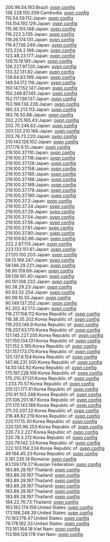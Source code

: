 200.96.54.163:Brazil: [ovpn config](vpn/200_96_54_163.ovpn)  
136.228.150.209:Cambodia: [ovpn config](vpn/136_228_150_209.ovpn)  
110.54.59.112:Japan: [ovpn config](vpn/110_54_59_112.ovpn)  
114.154.192.126:Japan: [ovpn config](vpn/114_154_192_126.ovpn)  
115.36.155.148:Japan: [ovpn config](vpn/115_36_155_148.ovpn)  
116.222.3.135:Japan: [ovpn config](vpn/116_222_3_135.ovpn)  
119.26.174.131:Japan: [ovpn config](vpn/119_26_174_131.ovpn)  
119.47.136.249:Japan: [ovpn config](vpn/119_47_136_249.ovpn)  
123.224.2.168:Japan: [ovpn config](vpn/123_224_2_168.ovpn)  
123.48.23.177:Japan: [ovpn config](vpn/123_48_23_177.ovpn)  
126.15.19.185:Japan: [ovpn config](vpn/126_15_19_185.ovpn)  
126.227.97.120:Japan: [ovpn config](vpn/126_227_97_120.ovpn)  
133.32.131.82:Japan: [ovpn config](vpn/133_32_131_82.ovpn)  
138.64.83.199:Japan: [ovpn config](vpn/138_64_83_199.ovpn)  
149.54.172.116:Japan: [ovpn config](vpn/149_54_172_116.ovpn)  
150.147.152.147:Japan: [ovpn config](vpn/150_147_152_147.ovpn)  
150.249.87.145:Japan: [ovpn config](vpn/150_249_87_145.ovpn)  
152.117.136.137:Japan: [ovpn config](vpn/152_117_136_137.ovpn)  
153.196.138.228:Japan: [ovpn config](vpn/153_196_138_228.ovpn)  
180.33.213.113:Japan: [ovpn config](vpn/180_33_213_113.ovpn)  
183.76.50.88:Japan: [ovpn config](vpn/183_76_50_88.ovpn)  
202.225.165.43:Japan: [ovpn config](vpn/202_225_165_43.ovpn)  
202.70.246.62:Japan: [ovpn config](vpn/202_70_246_62.ovpn)  
203.133.210.166:Japan: [ovpn config](vpn/203_133_210_166.ovpn)  
203.76.73.220:Japan: [ovpn config](vpn/203_76_73_220.ovpn)  
210.143.126.102:Japan: [ovpn config](vpn/210_143_126_102.ovpn)  
217.178.9.10:Japan: [ovpn config](vpn/217_178_9_10.ovpn)  
219.100.37.110:Japan: [ovpn config](vpn/219_100_37_110.ovpn)  
219.100.37.118:Japan: [ovpn config](vpn/219_100_37_118.ovpn)  
219.100.37.126:Japan: [ovpn config](vpn/219_100_37_126.ovpn)  
219.100.37.158:Japan: [ovpn config](vpn/219_100_37_158.ovpn)  
219.100.37.165:Japan: [ovpn config](vpn/219_100_37_165.ovpn)  
219.100.37.166:Japan: [ovpn config](vpn/219_100_37_166.ovpn)  
219.100.37.169:Japan: [ovpn config](vpn/219_100_37_169.ovpn)  
219.100.37.179:Japan: [ovpn config](vpn/219_100_37_179.ovpn)  
219.100.37.190:Japan: [ovpn config](vpn/219_100_37_190.ovpn)  
219.100.37.2:Japan: [ovpn config](vpn/219_100_37_2.ovpn)  
219.100.37.24:Japan: [ovpn config](vpn/219_100_37_24.ovpn)  
219.100.37.29:Japan: [ovpn config](vpn/219_100_37_29.ovpn)  
219.100.37.54:Japan: [ovpn config](vpn/219_100_37_54.ovpn)  
219.100.37.56:Japan: [ovpn config](vpn/219_100_37_56.ovpn)  
219.100.37.81:Japan: [ovpn config](vpn/219_100_37_81.ovpn)  
219.100.37.90:Japan: [ovpn config](vpn/219_100_37_90.ovpn)  
219.109.62.66:Japan: [ovpn config](vpn/219_109_62_66.ovpn)  
222.2.67.113:Japan: [ovpn config](vpn/222_2_67_113.ovpn)  
223.133.151.61:Japan: [ovpn config](vpn/223_133_151_61.ovpn)  
27.120.150.203:Japan: [ovpn config](vpn/27_120_150_203.ovpn)  
58.13.169.247:Japan: [ovpn config](vpn/58_13_169_247.ovpn)  
58.146.29.221:Japan: [ovpn config](vpn/58_146_29_221.ovpn)  
58.90.159.69:Japan: [ovpn config](vpn/58_90_159_69.ovpn)  
59.138.161.40:Japan: [ovpn config](vpn/59_138_161_40.ovpn)  
60.151.108.232:Japan: [ovpn config](vpn/60_151_108_232.ovpn)  
60.38.29.23:Japan: [ovpn config](vpn/60_38_29_23.ovpn)  
60.93.32.254:Japan: [ovpn config](vpn/60_93_32_254.ovpn)  
60.99.10.35:Japan: [ovpn config](vpn/60_99_10_35.ovpn)  
90.149.137.252:Japan: [ovpn config](vpn/90_149_137_252.ovpn)  
92.202.42.173:Japan: [ovpn config](vpn/92_202_42_173.ovpn)  
118.217.158.112:Korea Republic of: [ovpn config](vpn/118_217_158_112.ovpn)  
118.38.35.202:Korea Republic of: [ovpn config](vpn/118_38_35_202.ovpn)  
119.203.146.9:Korea Republic of: [ovpn config](vpn/119_203_146_9.ovpn)  
119.207.63.170:Korea Republic of: [ovpn config](vpn/119_207_63_170.ovpn)  
121.145.227.205:Korea Republic of: [ovpn config](vpn/121_145_227_205.ovpn)  
121.150.134.131:Korea Republic of: [ovpn config](vpn/121_150_134_131.ovpn)  
121.152.5.185:Korea Republic of: [ovpn config](vpn/121_152_5_185.ovpn)  
121.157.173.170:Korea Republic of: [ovpn config](vpn/121_157_173_170.ovpn)  
125.137.8.154:Korea Republic of: [ovpn config](vpn/125_137_8_154.ovpn)  
147.46.231.200:Korea Republic of: [ovpn config](vpn/147_46_231_200.ovpn)  
14.50.143.92:Korea Republic of: [ovpn config](vpn/14_50_143_92.ovpn)  
175.197.228.106:Korea Republic of: [ovpn config](vpn/175_197_228_106.ovpn)  
175.210.37.131:Korea Republic of: [ovpn config](vpn/175_210_37_131.ovpn)  
1.233.70.57:Korea Republic of: [ovpn config](vpn/1_233_70_57.ovpn)  
210.121.177.41:Korea Republic of: [ovpn config](vpn/210_121_177_41.ovpn)  
210.91.103.248:Korea Republic of: [ovpn config](vpn/210_91_103_248.ovpn)  
211.106.201.167:Korea Republic of: [ovpn config](vpn/211_106_201_167.ovpn)  
211.170.143.189:Korea Republic of: [ovpn config](vpn/211_170_143_189.ovpn)  
211.33.207.32:Korea Republic of: [ovpn config](vpn/211_33_207_32.ovpn)  
218.48.82.219:Korea Republic of: [ovpn config](vpn/218_48_82_219.ovpn)  
220.117.15.30:Korea Republic of: [ovpn config](vpn/220_117_15_30.ovpn)  
220.120.96.253:Korea Republic of: [ovpn config](vpn/220_120_96_253.ovpn)  
220.73.2.227:Korea Republic of: [ovpn config](vpn/220_73_2_227.ovpn)  
220.78.3.212:Korea Republic of: [ovpn config](vpn/220_78_3_212.ovpn)  
220.79.142.23:Korea Republic of: [ovpn config](vpn/220_79_142_23.ovpn)  
222.103.158.234:Korea Republic of: [ovpn config](vpn/222_103_158_234.ovpn)  
49.164.45.33:Korea Republic of: [ovpn config](vpn/49_164_45_33.ovpn)  
5.181.235.14:Romania: [ovpn config](vpn/5_181_235_14.ovpn)  
83.139.179.27:Russian Federation: [ovpn config](vpn/83_139_179_27.ovpn)  
183.89.28.197:Thailand: [ovpn config](vpn/183_89_28_197.ovpn)  
183.89.28.197:Thailand: [ovpn config](vpn/183_89_28_197.ovpn)  
183.89.28.197:Thailand: [ovpn config](vpn/183_89_28_197.ovpn)  
183.89.28.197:Thailand: [ovpn config](vpn/183_89_28_197.ovpn)  
183.89.28.197:Thailand: [ovpn config](vpn/183_89_28_197.ovpn)  
183.89.28.197:Thailand: [ovpn config](vpn/183_89_28_197.ovpn)  
184.22.76.73:Thailand: [ovpn config](vpn/184_22_76_73.ovpn)  
163.182.174.159:United States: [ovpn config](vpn/163_182_174_159.ovpn)  
173.198.248.39:United States: [ovpn config](vpn/173_198_248_39.ovpn)  
70.163.176.47:United States: [ovpn config](vpn/70_163_176_47.ovpn)  
76.178.182.33:United States: [ovpn config](vpn/76_178_182_33.ovpn)  
113.161.164.18:Viet Nam: [ovpn config](vpn/113_161_164_18.ovpn)  
113.166.128.178:Viet Nam: [ovpn config](vpn/113_166_128_178.ovpn)  
